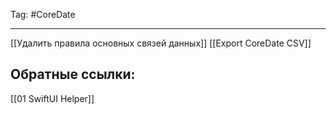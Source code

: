 Tag: #CoreDate 

---
[[Удалить правила основных связей данных]]
[[Export CoreDate CSV]]


## Обратные ссылки:
[[01 SwiftUI Helper]]